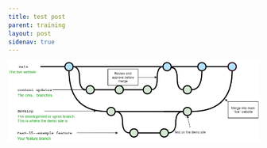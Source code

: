 ```yaml
---
title: test post
parent: training
layout: post
sidenav: true
---
```

![](/assets/uploads/websiteflow.png)